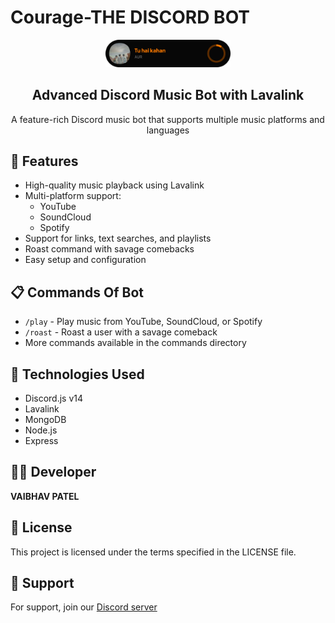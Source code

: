 # Courage-THE DISCORD BOT 

<div align="center">
  <img src="musicard.png" alt="PrimeMusic Logo" width="200">
  <h2>Advanced Discord Music Bot with Lavalink</h2>
  <p>A feature-rich Discord music bot that supports multiple music platforms and languages</p>
</div>

## 🎵 Features

- High-quality music playback using Lavalink
- Multi-platform support:
  - YouTube
  - SoundCloud
  - Spotify
- Support for links, text searches, and playlists
- Roast command with savage comebacks
- Easy setup and configuration




## 📋 Commands Of Bot

- `/play` - Play music from YouTube, SoundCloud, or Spotify
- `/roast` - Roast a user with a savage comeback
- More commands available in the commands directory


## 🧰 Technologies Used

- Discord.js v14
- Lavalink
- MongoDB
- Node.js
- Express

## 👨‍💻 Developer

**VAIBHAV PATEL**

## 📄 License

This project is licensed under the terms specified in the LICENSE file.

## 🔗 Support

For support, join our [Discord server](https://discord.gg/s2cmhgW)
